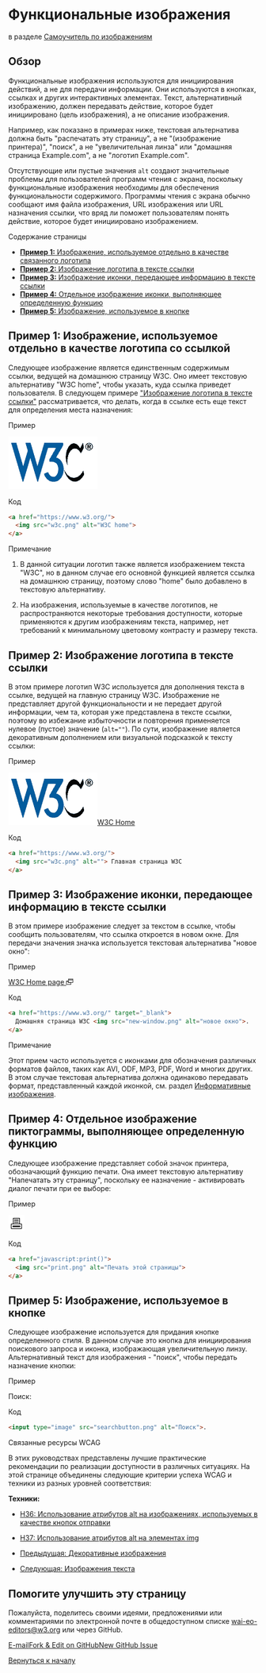 Функциональные изображения
=================

в разделе [Самоучитель по изображениям](https://www.w3.org/WAI/tutorials/images/)

Обзор
--------

Функциональные изображения используются для инициирования действий, а не для передачи информации. Они используются в кнопках, ссылках и других интерактивных элементах. Текст, альтернативный изображению, должен передавать действие, которое будет инициировано (цель изображения), а не описание изображения.

Например, как показано в примерах ниже, текстовая альтернатива должна быть "распечатать эту страницу", а не "(изображение принтера)", "поиск", а не "увеличительная линза" или "домашняя страница Example.com", а не "логотип Example.com".

Отсутствующие или пустые значения `alt` создают значительные проблемы для пользователей программ чтения с экрана, поскольку функциональные изображения необходимы для обеспечения функциональности содержимого. Программы чтения с экрана обычно сообщают имя файла изображения, URL изображения или URL назначения ссылки, что вряд ли поможет пользователям понять действие, которое будет инициировано изображением.

Содержание страницы

* [**Пример 1:** Изображение, используемое отдельно в качестве связанного логотипа](#example-1-image-used-alone-as-a-linked-logo)
* [**Пример 2:** Изображение логотипа в тексте ссылки](#logo-image-within-link-text)
* [**Пример 3:** Изображение иконки, передающее информацию в тексте ссылки](#example-3-icon-image-conveying-information-within-link-text)
* [**Пример 4:** Отдельное изображение иконки, выполняющее определенную функцию](#example-4-stand-alone-icon-image-that-has-a-function)
* [**Пример 5:** Изображение, используемое в кнопке](#example-5-image-used-in-a-button)

**Пример 1:** Изображение, используемое отдельно в качестве логотипа со ссылкой
------------------------------------------------

Следующее изображение является единственным содержимым ссылки, ведущей на домашнюю страницу W3C. Оно имеет текстовую альтернативу "W3C home", чтобы указать, куда ссылка приведет пользователя. В следующем примере ["Изображение логотипа в тексте ссылки"](#logo-image-within-link-text) рассматривается, что делать, когда в ссылке есть еще текст для определения места назначения:

Пример

[![W3C home](images/w3c.png)](https://www.w3.org/)

Код
```html
<a href="https://www.w3.org/">
  <img src="w3c.png" alt="W3C home">
</a>
```

Примечание

1.  В данной ситуации логотип также является изображением текста "W3C", но в данном случае его основной функцией является ссылка на домашнюю страницу, поэтому слово "home" было добавлено в текстовую альтернативу.

2.  На изображения, используемые в качестве логотипов, не распространяются некоторые требования доступности, которые применяются к другим изображениям текста, например, нет требований к минимальному цветовому контрасту и размеру текста.


**Пример 2:** Изображение логотипа в тексте ссылки
------------------------------------------

В этом примере логотип W3C используется для дополнения текста в ссылке, ведущей на главную страницу W3C. Изображение не представляет другой функциональности и не передает другой информации, чем та, которая уже представлена в тексте ссылки, поэтому во избежание избыточности и повторения применяется нулевое (пустое) значение (`alt=""`). По сути, изображение является декоративным дополнением или визуальной подсказкой к тексту ссылки:

Пример

[![](images/w3c.png)W3C Home](https://www.w3.org/)

Код

```html
<a href="https://www.w3.org/">
  <img src="w3c.png" alt=""> Главная страница W3C
</a>
```

**Пример 3:** Изображение иконки, передающее информацию в тексте ссылки
----------------------------------------------------------------

В этом примере изображение следует за текстом в ссылке, чтобы сообщить пользователям, что ссылка откроется в новом окне. Для передачи значения значка используется текстовая альтернатива "новое окно":

Пример

[W3C Home page ![new window](images/new-window.png)](https://www.w3.org/)

Код

```html
<a href="https://www.w3.org/" target="_blank">
  Домашняя страница W3C <img src="new-window.png" alt="новое окно">.
</a>
```

Примечание

Этот прием часто используется с иконками для обозначения различных форматов файлов, таких как AVI, ODF, MP3, PDF, Word и многих других. В этом случае текстовая альтернатива должна одинаково передавать формат, представленный каждой иконкой, см. раздел [Информативные изображения](https://www.w3.org/WAI/tutorials/images/informative/#images-conveying-file-format).

**Пример 4:** Отдельное изображение пиктограммы, выполняющее определенную функцию
---------------------------------------------------------

Следующее изображение представляет собой значок принтера, обозначающий функцию печати. Она имеет текстовую альтернативу "Напечатать эту страницу", поскольку ее назначение - активировать диалог печати при ее выборе:

Пример

![Печать этой страницы](images/print.png)

Код

```html
<a href="javascript:print()">
  <img src="print.png" alt="Печать этой страницы">
</a>
```

**Пример 5:** Изображение, используемое в кнопке
-------------------------------------

Следующее изображение используется для придания кнопке определенного стиля. В данном случае это кнопка для инициирования поискового запроса и иконка, изображающая увеличительную линзу. Альтернативный текст для изображения - "поиск", чтобы передать назначение кнопки:

Пример

Поиск:

Код

```html
<input type="image" src="searchbutton.png" alt="Поиск">.
```

Связанные ресурсы WCAG

В этих руководствах представлены лучшие практические рекомендации по реализации доступности в различных ситуациях. На этой странице объединены следующие критерии успеха WCAG и техники из разных уровней соответствия:

**Техники:**

* [H36: Использование атрибутов alt на изображениях, используемых в качестве кнопок отправки](https://www.w3.org/TR/WCAG20-TECHS/H36)
* [H37: Использование атрибутов alt на элементах img](https://www.w3.org/TR/WCAG20-TECHS/H37)

* [Предыдущая: Декоративные изображения](https://www.w3.org/WAI/tutorials/images/decorative/)
* [Следующая: Изображения текста](https://www.w3.org/WAI/tutorials/images/textual/)

Помогите улучшить эту страницу
----------------------

Пожалуйста, поделитесь своими идеями, предложениями или комментариями по электронной почте в общедоступном списке [wai-eo-editors@w3.org](mailto:wai-eo-editors@w3.org?subject=%5Ben%5D%20Functional%20Images&body=%5Bput%20comment%20here...%5D%0A%0A) или через GitHub.

[E-mail](mailto:wai-eo-editors@w3.org?subject=%5Ben%5D%20Functional%20Images&body=%5Bput%20comment%20here...%5D%0A%0A)[Fork & Edit on GitHub](https://github.com/w3c/wai-tutorials/edit/master-2.0/content/images/functional.md)[New GitHub Issue](https://github.com/w3c/wai-tutorials/issues/new?template=content-issue.yml&wai-url=https://www.w3.orghttps://www.w3.org/WAI/tutorials/images/functional/)

[Вернуться к началу](#top)
